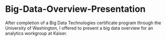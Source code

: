 # Big-Data-Overview-Presentation

After completion of a Big Data Technologies certificate program through the University of Washington, I offered to present a big data overview for an analytics workgroup at Kaiser. 
